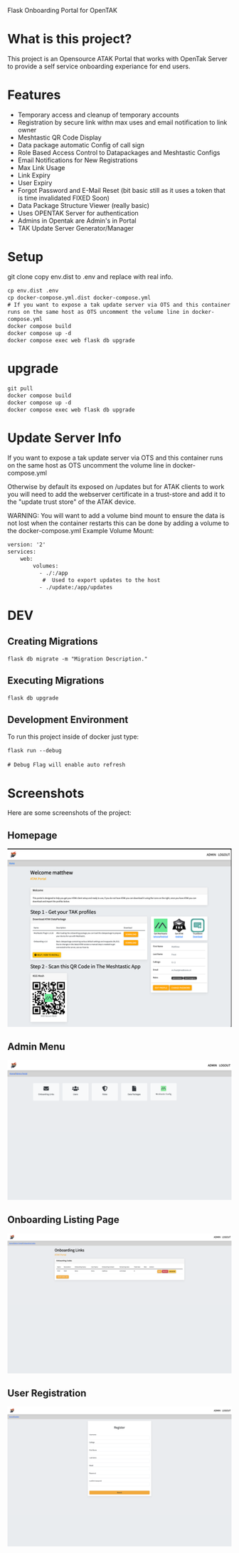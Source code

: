 Flask Onboarding Portal for OpenTAK
# What is this project?

This project is an Opensource ATAK Portal that works with OpenTak Server to provide a self service onboarding experiance for end users.

# Features 
* Temporary access and cleanup of temporary accounts
* Registration by secure link withn max uses and email notification to link owner 
* Meshtastic QR Code Display
* Data package automatic Config of call sign
* Role Based Access Control to Datapackages and Meshtastic Configs
* Email Notifications for New Registrations
* Max Link Usage
* Link Expiry
* User Expiry
* Forgot Password and E-Mail Reset (bit basic still as it uses a token that is time invalidated FIXED Soon)
* Data Package Structure Viewer (really basic)
* Uses OPENTAK Server for authentication
* Admins in Opentak are Admin's in Portal
* TAK Update Server Generator/Manager

# Setup
git clone
copy env.dist to .env and replace with real info. 
```
cp env.dist .env
cp docker-compose.yml.dist docker-compose.yml
# If you want to expose a tak update server via OTS and this container runs on the same host as OTS uncomment the volume line in docker-compose.yml 
docker compose build
docker compose up -d
docker compose exec web flask db upgrade
```

# upgrade
```
git pull
docker compose build
docker compose up -d
docker compose exec web flask db upgrade
```

# Update Server Info

If you want to expose a tak update server via OTS and this container runs on the same host as OTS uncomment the volume line in docker-compose.yml 

Otherwise by default its exposed on /updates but for ATAK clients to work you will need to add the webserver certificate in a trust-store and add it to the "update trust store" of the ATAK device.

WARNING: You will want to add a volume bind mount to ensure the data is not lost when the container restarts this can be done by adding a volume to the docker-compose.yml 
Example Volume Mount: 

```
version: '2'
services:
    web:
        volumes:
          - ./:/app
           #  Used to export updates to the host
          - ./update:/app/updates
```

# DEV 

## Creating Migrations
```
flask db migrate -m "Migration Description."
```
## Executing Migrations
```
flask db upgrade
```

## Development Environment
To run this project inside of docker just type:
```
flask run --debug

# Debug Flag will enable auto refresh
```


# Screenshots

Here are some screenshots of the project:

## Homepage
![Screenshot 1](screenshots/home.png)
## Admin Menu
![Screenshot 2](screenshots/admin.png)
## Onboarding Listing Page
![Screenshot 3](screenshots/editor_onboarding.png)
## User Registration
![Screenshot 4](screenshots/registration.png)



